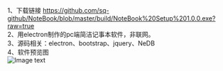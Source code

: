 1、下载链接 https://github.com/sq-github/NoteBook/blob/master/build/NoteBook%20Setup%201.0.0.exe?raw=true  
2、用electron制作的pc端简洁记事本软件，非联网。   
3、源码相关：electron、bootstrap、jquery、NeDB  
4、软件预览图  
![Image text](https://github.com/sq-github/NoteBook/raw/master/NoteBook/fonts/imgs/nbintro.png)
